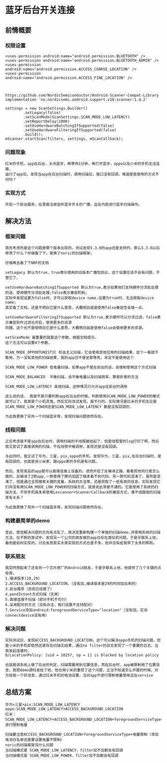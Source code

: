 # 蓝牙后台开关连接


## 前情概要

### 权限设置

	<uses-permission android:name="android.permission.BLUETOOTH" />
	<uses-permission android:name="android.permission.BLUETOOTH_ADMIN" />
	<uses-permission android:name="android.permission.ACCESS_COARSE_LOCATION" />
	<uses-permission android:name="android.permission.ACCESS_FINE_LOCATION" />



	https://github.com/NordicSemiconductor/Android-Scanner-Compat-Library
	implementation 'no.nordicsemi.android.support.v18:scanner:1.4.2'

	settings = new ScanSettings.Builder()
	        .setLegacy(false)
	        .setScanMode(ScanSettings.SCAN_MODE_LOW_LATENCY)
	        .setReportDelay(1000)
	        .setUseHardwareBatchingIfSupported(false)
	        .setUseHardwareFilteringIfSupported(false)
	        .build();
    mScanner.startScan(filters, settings, mScanCallback);

### 问题现象

	红米的手机，app在后台，关闭蓝牙，再等待1分钟，再打开蓝牙，oppo以及小米的手机无法连接。
	运行了app后，发现当app在后台扫描时，调用扫描后，接口没有回调。难道是我使用的方式不对吗？


### 实现方式
	
	开启一个前台服务，在里面注册监听蓝牙开关的广播，且在内部进行蓝牙扫描操作。


## 解决方法

### 框架问题

	首先考虑的是这个问题是哪个版本出现的，测试发现5.3.0的app还是支持的，那么5.3.0以后修改了什么？仔细看了下，是换了noric的扫描框架;

	仔细再去看了下NRF的文档

	setLegacy 默认为true，true表示使用的旧版本广播包协议，这个设置应该不会有问题，不管它了，
	
	setUseHardwareBatchingIfSupported 默认为true,表示如果他们支持硬件分流批处理的话，使用硬件分流批处理;false表示兼容机制;
	实际中发现设置为false时，才可以获取device name,设置为true时，无法获取device name;
	其实看了文档，还是不明白它是什么意思，大概明白就是使用false兼容性会强一点。
	
	setUseHardwareFilteringIfSupported 默认为true,表示硬件可以分流过滤，false表示兼容软件过滤也开启，使用更多的资源
	同理。这个也不是很明白它是什么意思，大概明白就是使用false会使用更多的资源。
	
	setScanMode 最重要的就是这个参数，根据文档提示，
	这个方法可以设置4个参数，
	
	SCAN_MODE_OPPORTUNISTIC 机会主义扫描，它会使用其他应用的扫描结果，这个一看就不敢用，万一没有其他的扫描结果，我的app岂不是坐那等死，肯定不能使用这个
	
	SCAN_MODE_LOW_POWER 低电量扫描，如果app不是在前台的话，会强制使用这个方式扫描
	
	SCAN_MODE_BALANCED  平衡扫描，会平衡电量以及扫描效率，算是折衷的方法
	
	SCAN_MODE_LOW_LATENCY 高效扫描，这种情况只允许app在前台时调用
	
	这么说的话， 我是不是只要判断app在后台的时候，判断使用SCAN_MODE_LOW_POWER的模式就可以了。我真是个小机灵鬼，然后实际测试发现，是不行的。实际情况是红米的手机无论是SCAN_MODE_LOW_POWER还是SCAN_MODE_LOW_LATENCY 都是没有回调的.
	
	为此我更换了另外一个扫描蓝牙库，发现扫描问题依然存在。

### 线程问题
	
	之后考虑是不是app在后台时，调用扫描的子线程被挂起了，但是线程里的log打印了啊，而后我又尝试了直接调用的扫描，不在线程中被调用，发现还是没有回调。
	
	与此同时，我又试了华为，三星，pix,oppo的手机，发现华为，三星，pix,在后台扫描时，是有回调的，也就是说小米家，跟oppo家的手机是有问题。
	
	而后，发现竞品的app是可以直接连接上设备的。进而开启了反编译之路，看看其他同行是怎么做的，反编译了2款app,一款使用了腾讯加固了根本看不到代码，另一款代码混淆了，虽然是混淆了，但是通过全局搜索关键的变量，系统的方法等，还是获取了一些有效的信息，实际发现它们并没有用SCAN_MODE_LOW_POWER的扫描方式，就是说此举是不通的。它是使用了系统的扫描方法，不同手机版本来使用Lescanner+ScannerCallback的兼容方式，难不成跟我的扫描库有关系？
	
	为此我更换了另外一个扫描蓝牙库，发现扫描问题依然存在。

### 构建最简单的demo

	至此，感觉解决问题的方向有点乱了，我决定重新构建一个单独的扫描demo,并使用系统的扫描方法。在不断的尝试中，发现另一个公司的朋友做的app也存在类似的问题，于是乎联系上他，看他是如何实现的，讨论发现其实大家实现的方式也差不多，他并没有给我带了太多的帮助。


### 联系朋友

	我突然想起来了还有另一个芯片原厂的Android朋友，于是乎联系上他，他提供了几个关键的点给我，
	1.编译版本(28,29)
	2.ACCESS_BACKGROUND_LOCATION，（没有加,编译版本是29的时间加出来的）
	3.前台服务（目前已经是了）
	4.pendIntent方式扫描（无效）
	5.直接连接不扫描（部分手机不可行）
	6.采用配对的方式（没有办法，我们设置不支持配对）
	7.Service添加android:foregroundServiceType="location"（没有加，实测connectdevice没有用）
 

### 解决问题

	实际测试后，发现ACCESS_BACKGROUND_LOCATION，这个可以解决oppo手机的扫描问题，但是小米的手机却依然还是存在扫描无结果，通过no filter的日志发现了一个重要的日志。当我发起连接时，
	D/LocationPolicy: [uid = 10257, op = 1] is blocked by location policy

	也就是说系统上做了后台的判定，扫描需要用到位置信息，而在后台时，app被限制用了位置信息，我把demo源码发给了他，他也用小米的重现了这个问题，正当不知道怎么开展的时候，对方给我一个好消息，通过红米手机的电池设置，当对app不进行限制电量使用且在service


## 总结方案

	华为+三星+pix:SCAN_MODE_LOW_LATENCY
	oppo:SCAN_MODE_LOW_LATENCY+ACCESS_BACKGROUND_LOCATION
	红米：SCAN_MODE_LOW_LATENCY+ACCESS_BACKGROUND_LOCATION+foregroundServiceType+不进行限制电量

	扫描要注意ACCESS_BACKGROUND_LOCATION+foregroundServiceType+电量限制（添加电池白名单还是要设置电量不限制）
	noric的扫描框架没什么问题
	当扫描模式是 SCAN_MODE_LOW_LATENCY，filter加不加都会有回调
	当扫描模式是 SCAN_MODE_LOW_POWER，filter加不加都会有回调 
